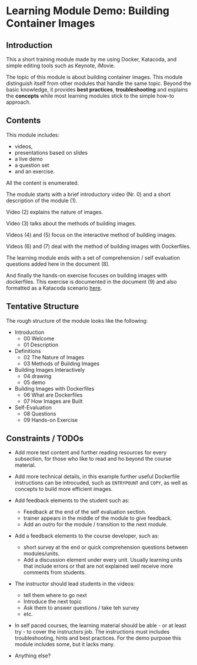 # Learning Module Demo: Building Container Images

## Introduction

This a short training module made by me using Docker, Katacoda, and simple editing tools such as Keynote, iMovie.

The topic of this module is about building container images. This module distinguish itself from other modules that handle the same topic. Beyond the basic knowledge, it provides **best practices**, **troubleshooting** and explains the **concepts** while most learning modules stick to the simple how-to approach.  

## Contents

This module includes:

- videos,
- presentations based on slides
- a live demo
- a question set
- and an exercise.

All the content is enumerated.

The module starts with a brief introductory video (Nr. 0) and a short description of the module (1).

Video (2) explains the nature of images.

Video (3) talks about the methods of building images.

Videos (4) and (5) focus on the interactive method of building images.

Videos (6) and (7) deal with the method of building images with Dockerfiles.

The learning module ends with a set of comprehension / self evaluation questions added here in the document (8).

And finally the hands-on exercise focuses on building images with dockerfiles. This exercise is documented in the document (9) and also formatted as a Katacoda scenario [here](https://www.katacoda.com/houssein/scenarios/build-images).

## Tentative Structure

The rough structure of the module looks like the following:

- Introduction
	- 00 Welcome
	- 01 Description
- Definitions
	- 02 The Nature of Images
	- 03 Methods of Building Images
- Building Images Interactively
	- 04 drawing
	- 05 demo
- Building Images with Dockerfiles
	- 06 What are Dockerfiles
	- 07 How Images are Built
- Self-Evaluation
	- 08 Questions
	- 09 Hands-on Exercise

## Constraints / TODOs

- Add more text content and further reading resources for every subsection, for those who like to read and ho beyond the course material.

- Add more technical details, in this example further useful Dockerfile instructions can be introcuded, such as `ENTRYPOUNT` and `COPY`, as well as concepts to build more efficient images.

- Add feedback elements to the student such as:
	- Feedback at the end of the self evaluation section.
	- trainer appears in the middle of the module to give feedback.
	- Add an outro for the module / transition to the next module.

- Add a feedback elements to the course developer, such as:
	- short survey at the end or quick comprehension questions between modules/units.
	- Add a discussion element under every unit. Usually learning units that include errors or that are not explained well receive more comments from students.
	
	
- The instructor should lead students in the videos:
	- tell them where to go next
	- Introduce the next topic
	- Ask them to answer questions / take teh survey
	- etc.

- In self paced courses, the learning material should be able - or at least try - to cover the instructors job. The instructions must includes troubleshooting, hints and best practices. For the demo purpose this module includes some, but it lacks many.

- Anything else?
